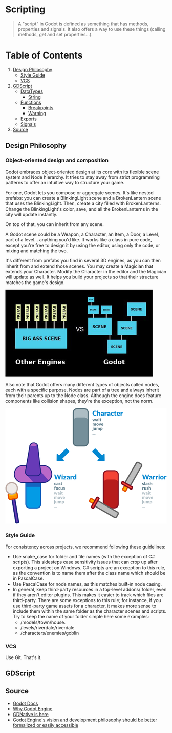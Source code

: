 # Scripting

> A "script" in Godot is defined as something that has methods, properties and signals. It also offers a way to use these things (calling methods, get and set properties...).

# Table of Contents

1. [Design Philosophy](#DesignPhilosophy)
    - [Style Guide](#StyleGuide)
    - [VCS](#VCS)
2. [GDScript](#GDScript)
    - [DataTypes](#DataTypes)
        - [String](#String)
    - [Functions](#Functions)
        - [Breakpoints](#Breakpoints)
        - [Warning](#Warning)
    - [Exports](#Exports)
    - [Signals](#Signals)
3. [Source](#Source)

## Design Philosophy

### Object-oriented design and composition

Godot embraces object-oriented design at its core with its flexible scene system and Node hierarchy. It tries to stay away from strict programming patterns to offer an intuitive way to structure your game.

For one, Godot lets you compose or aggregate scenes. It's like nested prefabs: you can create a BlinkingLight scene and a BrokenLantern scene that uses the BlinkingLight. Then, create a city filled with BrokenLanterns. Change the BlinkingLight's color, save, and all the BrokenLanterns in the city will update instantly.

On top of that, you can inherit from any scene.

A Godot scene could be a Weapon, a Character, an Item, a Door, a Level, part of a level… anything you'd like. It works like a class in pure code, except you're free to design it by using the editor, using only the code, or mixing and matching the two.

It's different from prefabs you find in several 3D engines, as you can then inherit from and extend those scenes. You may create a Magician that extends your Character. Modify the Character in the editor and the Magician will update as well. It helps you build your projects so that their structure matches the game's design.

![](other-vs-godot.png)


Also note that Godot offers many different types of objects called nodes, each with a specific purpose. Nodes are part of a tree and always inherit from their parents up to the Node class. Although the engine does feature components like collision shapes, they're the exception, not the norm.

![](rpg-nodes.png)


### Style Guide

For consistency across projects, we recommend following these guidelines:

- Use snake_case for folder and file names (with the exception of C# scripts). This sidesteps case sensitivity issues that can crop up after exporting a project on Windows. C# scripts are an exception to this rule, as the convention is to name them after the class name which should be in PascalCase.
- Use PascalCase for node names, as this matches built-in node casing.
- In general, keep third-party resources in a top-level addons/ folder, even if they aren't editor plugins. This makes it easier to track which files are third-party. There are some exceptions to this rule; for instance, if you use third-party game assets for a character, it makes more sense to include them within the same folder as the character scenes and scripts.
Try to keep the name of your folder simple here some examples:
    - /models/town/house.
    - /levels/riverdale/riverdale
    - /characters/enemies/goblin


### VCS 
Use Git. That's it.

## GDScript


## Source
- [Godot Docs](https://docs.godotengine.org/en/stable)
- [Why Godot Engine](https://medium.com/rock-milk/why-godot-engine-e0d4736d6eb0)
- [GDNative is here](https://godotengine.org/article/dlscript-here)
- [Godot Engine's vision and development philosophy should be better formalized or easily accessible](https://github.com/godotengine/godot-proposals/issues/575)
<!-- - [Getting Gud at Godot](https://www.alexhoratio.co.uk/2017/05/gitting-gud-at-godot-part-3-scripts.html) -->
